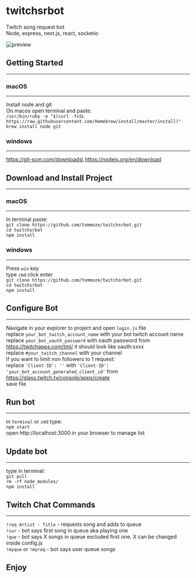 # twitchsrbot

Twitch song request bot\
Node, express, next.js, react, socketio

![preview](https://user-images.githubusercontent.com/33844718/52885298-65309f80-3179-11e9-8a50-a16d0addcc87.png)

## Getting Started

---

### macOS

---

Install node and git\
On macos open terminal and paste:\
`/usr/bin/ruby -e "$(curl -fsSL https://raw.githubusercontent.com/Homebrew/install/master/install)"` \
`brew install node git`

### windows

---

https://git-scm.com/downloads\
https://nodejs.org/en/download

## Download and Install Project

---

### macOS

---

In terminal paste:\
`git clone https://github.com/tommoze/twitchsrbot.git`\
`cd twitchsrbot`\
`npm install`

### windows

---

Press `win` key\
type `cmd` click enter\
`git clone https://github.com/tommoze/twitchsrbot.git`\
`cd twitchsrbot`\
`npm install`

## Configure Bot

---

Navigate in your explorer to project and open `login.js` file\
replace `your_bot_twitch_account_name` with your bot twitch account name\
replace `your_bot_oauth_password` with oauth password from https://twitchapps.com/tmi/ it should look like oauth:xxxx\
replace `#your_twitch_channel` with your channel\
if you want to limit non followers to 1 request:\
replace `'Client-ID': ''` with `'Client-ID': 'your_bot_account_generated_client_id'` from https://glass.twitch.tv/console/apps/create \
save file

## Run bot

---

in `terminal` or `cmd` type:\
`npm start`\
open http://localhost:3000 in your browser to manage list

## Update bot

---

type in terminal:\
`git pull`\
`rm -rf node_modules/`\
`npm install`

## Twitch Chat Commands

---

`!req Artist - Title` - requests song and adds to queue\
`!cur` - bot says first song in queue aka playing one\
`!que` - bot says X songs in queue excluded first one. X can be changed inside config.js\
`!myque` or `!myreq` - bot says user queue songs

## Enjoy
